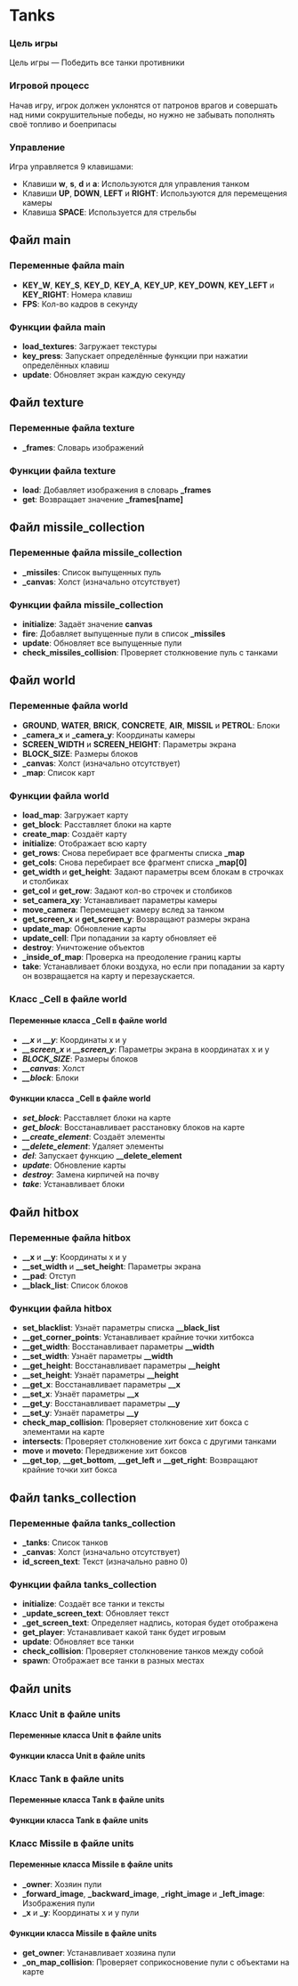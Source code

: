 # Tanks

### Цель игры
Цель игры — Победить все танки противники

### Игровой процесс
Начав игру, игрок должен уклонятся от патронов врагов и совершать над ними сокрушительные победы, но нужно не забывать пополнять своё топливо и боеприпасы

### Управление
Игра управляется 9 клавишами:

- Клавиши **w**, **s**, **d** и **a**: Используются для управления танком
- Клавиши **UP**, **DOWN**, **LEFT** и **RIGHT**: Используются для перемещения камеры
- Клавиша **SPACE**: Используется для стрельбы

## Файл main
### Переменные файла main
- **KEY_W**, **KEY_S**, **KEY_D**, **KEY_A**, **KEY_UP**, **KEY_DOWN**, **KEY_LEFT** и **KEY_RIGHT**: Номера клавиш
- **FPS**: Кол-во кадров в секунду

### Функции файла main
- **load_textures**: Загружает текстуры
- **key_press**: Запускает определённые функции при нажатии определённых клавиш
- **update**: Обновляет экран каждую секунду

## Файл texture
### Переменные файла texture
- **_frames**: Словарь изображений

### Функции файла texture
- **load**: Добавляет изображения в словарь **_frames**
- **get**: Возвращает значение **_frames[name]**

## Файл missile_collection
### Переменные файла missile_collection
- **_missiles**: Список выпущенных пуль
- **_canvas**: Холст (изначально отсутствует)

### Функции файла missile_collection
- **initialize**: Задаёт значение **canvas**
- **fire**: Добавляет выпущенные пули в список **_missiles**
- **update**: Обновляет все выпущенные пули
- **check_missiles_collision**: Проверяет столкновение пуль с танками

## Файл world
### Переменные файла world
- **GROUND**, **WATER**, **BRICK**, **CONCRETE**, **AIR**, **MISSIL** и **PETROL**: Блоки
- **_camera_x** и **_camera_y**: Координаты камеры
- **SCREEN_WIDTH** и **SCREEN_HEIGHT**: Параметры экрана
- **BLOCK_SIZE**: Размеры блоков
- **_canvas**: Холст (изначально отсутствует)
- **_map**: Список карт

### Функции файла world
- **load_map**: Загружает карту
- **get_block**: Расставляет блоки на карте
- **create_map**: Создаёт карту
- **initialize**: Отображает всю карту
- **get_rows**: Снова перебирает все фрагменты списка **_map**
- **get_cols**: Снова перебирает все фрагмент списка **_map[0]**
- **get_width** и **get_height**: Задают параметры всем блокам в строчках и столбиках
- **get_col** и **get_row**: Задают кол-во строчек и столбиков
- **set_camera_xy**: Устанавливает параметры камеры
- **move_camera**: Перемещает камеру вслед за танком
- **get_screen_x** и **get_screen_y**: Возвращают размеры экрана
- **update_map**: Обновление карты
- **update_cell**: При попадании за карту обновляет её
- **destroy**: Уничтожение объектов
- **_inside_of_map**: Проверка на преодоление границ карты
- **take**: Устанавливает блоки воздуха, но если при попадании за карту он возвращается на карту и перезаускается.

### Класс _Cell в файле world
#### Переменные класса _Cell в файле world
- ***__x*** и ***__y***: Координаты x и y
- ***__screen_x*** и ***__screen_y***: Параметры экрана в координатах x и y
- ***BLOCK_SIZE***: Размеры блоков
- ***__canvas***: Холст
- ***__block***: Блоки

#### Функции класса _Cell в файле world
- ***set_block***: Расставляет блоки на карте
- ***get_block***: Восстанавливает расстановку блоков на карте
- ***__create_element***: Создаёт элементы
- ***__delete_element***: Удаляет элементы
- ***__del__***: Запускает функцию **__delete_element**
- ***update***: Обновление карты
- ***destroy***: Замена кирпичей на почву
- ***take***: Устанавливает блоки

## Файл hitbox
### Переменные файла hitbox
- **__x** и **__y**: Координаты x и y
- **__set_width** и **__set_height**: Параметры экрана
- **__pad**: Отступ
- **__black_list**: Список блоков
### Функции файла hitbox
- **set_blacklist**: Узнаёт параметры списка **__black_list**
- **__get_corner_points**: Устанавливает крайние точки хитбокса
- **__get_width**: Восстанавливает параметры **__width**
- **__set_width**: Узнаёт параметры **__width**
- **__get_height**: Восстанавливает параметры **__height**
- **__set_height**: Узнаёт параметры **__height**
- **__get_x**: Восстанавливает параметры **__x**
- **__set_x**: Узнаёт параметры **__x**
- **__get_y**: Восстанавливает параметры **__y**
- **__set_y**: Узнаёт параметры **__y**
- **check_map_collision**: Проверяет столкновение хит бокса с элементами на карте
- **intersects**: Проверяет столкновение хит бокса с другими танками
- **move** и **moveto**: Передвижение хит боксов
- **__get_top**, **__get_bottom**, **__get_left** и **__get_right**: Возвращают крайние точки хит бокса

## Файл tanks_collection
### Переменные файла tanks_collection
- **_tanks**: Список танков
- **_canvas**: Холст (изначально отсутствует)
- **id_screen_text**: Текст (изначально равно 0)
### Функции файла tanks_collection
- **initialize**: Создаёт все танки и тексты
- **_update_screen_text**: Обновляет текст
- **_get_screen_text**: Определяет надпись, которая будет отображена
- **get_player**: Устанавливает какой танк будет игровым
- **update**: Обновляет все танки
- **check_collision**: Проверяет столкновение танков между собой
- **spawn**: Отображает все танки в разных местах

## Файл units
### Класс Unit в файле units
#### Переменные класса Unit в файле units
#### Функции класса Unit в файле units
### Класс Tank в файле units
#### Переменные класса Tank в файле units
#### Функции класса Tank в файле units
### Класс Missile в файле units
#### Переменные класса Missile в файле units
- **_owner**: Хозяин пули
- **_forward_image**, **_backward_image**, **_right_image** и **_left_image**: Изображения пули
- **_x** и **_y**: Координаты x и y пули
#### Функции класса Missile в файле units
- **get_owner**: Устанавливает хозяина пули
- **_on_map_collision**: Проверяет соприкосновение пули с объектами на карте